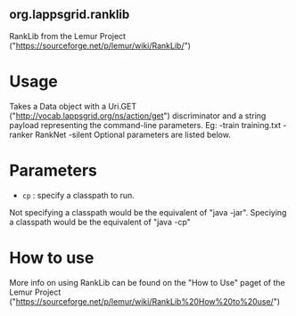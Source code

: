 ## org.lappsgrid.ranklib
RankLib from the Lemur Project
("https://sourceforge.net/p/lemur/wiki/RankLib/")


# Usage

Takes a Data<String> object with a Uri.GET ("http://vocab.lappsgrid.org/ns/action/get") discriminator and a string payload representing the command-line parameters.
Eg: -train training.txt -ranker RankNet -silent
Optional parameters are listed below.

# Parameters

- `cp` : specify a classpath to run.

Not specifying a classpath would be the equivalent of "java -jar". Speciying a classpath would be the equivalent of "java -cp"

# How to use
More info on using RankLib can be found on the "How to Use" paget  of the Lemur Project ("https://sourceforge.net/p/lemur/wiki/RankLib%20How%20to%20use/")



